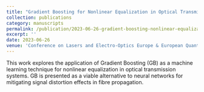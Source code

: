 ```yaml
---
title: "Gradient Boosting for Nonlinear Equalization in Optical Transmission Systems"
collection: publications
category: manuscripts
permalink: /publication/2023-06-26-gradient-boosting-nonlinear-equalization
excerpt: ''
date: 2023-06-26
venue: 'Conference on Lasers and Electro-Optics Europe & European Quantum Electronics Conference (CLEO/Europe–EQEC 2023)'
---
```

This work explores the application of Gradient Boosting (GB) as a machine learning technique for nonlinear equalization in optical transmission systems. 
GB is presented as a viable alternative to neural networks for mitigating signal distortion effects in fibre propagation.

